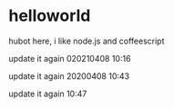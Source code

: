 # helloworld

hubot here, i like node.js and coffeescript

update it again 020210408 10:16

update it again 20200408 10:43

update it again 10:47
